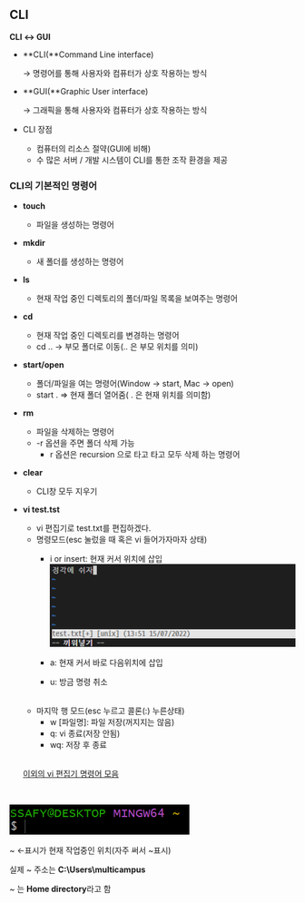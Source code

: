 ## CLI

**CLI ↔ GUI**

- **CLI(**Command Line interface)

  → 명령어를 통해 사용자와 컴퓨터가 상호 작용하는 방식

- **GUI(**Graphic User interface)

  → 그래픽을 통해 사용자와 컴퓨터가 상호 작용하는 방식

- CLI 장점

  - 컴퓨터의 리소스 절약(GUI에 비해)
  - 수 많은 서버 / 개발 시스템이 CLI를 통한 조작 환경을 제공

### **CLI의 기본적인 명령어**

- **touch**

  - 파일을 생성하는 명령어

- **mkdir**

  - 새 폴더를 생성하는 명령어

- **ls**

  - 현재 작업 중인 디렉토리의 폴더/파일 목록을 보여주는 명령어

- **cd**

  - 현재 작업 중인 디렉토리를 변경하는 명령어
  - cd .. → 부모 폴더로 이동(.. 은 부모 위치를 의미)

- **start/open**

  - 폴더/파일을 여는 명령어(Window → start, Mac → open)
  - start . ⇒ 현재 폴더 열어줌( . 은 현재 위치를 의미함)

- **rm**

  - 파일을 삭제하는 명령어
  - -r  옵션을 주면 폴더 삭제 가능
    - r 옵션은 recursion 으로 타고 타고 모두 삭제 하는 명령어

- **clear**

  - CLI창 모두 지우기
- **vi test.tst**
  - vi 편집기로 test.txt를 편집하겠다.
  - 명령모드(esc 눌렀을 때 혹은 vi 들어가자마자 상태)
    - i or insert: 현재 커서 위치에 삽입
![untitled](https://github.com/zzun-d/TIL/blob/master/CLI/CLI.assets/Untitled2.png?raw=true)

    - a: 현재 커서 바로 다음위치에 삽입
    - u: 방금 명령 취소
  <br>
  
  - 마지막 행 모드(esc 누르고 콜론(:) 누른상태)
    - w [파일명]: 파일 저장(꺼지지는 않음)
    - q: vi 종료(저장 안됨)
    - wq: 저장 후 종료
  <br>

  [이외의 vi 편집기 명령어 모음](https://blockdmask.tistory.com/25)

<br>

![untitled](https://github.com/zzun-d/TIL/blob/master/CLI/CLI.assets/Untitled.png?raw=true)  


~ ←표시가 현재 작업중인 위치(자주 써서 ~표시)

실제 ~ 주소는 **C:\Users\multicampus**

\~ 는 **Home directory**라고 함  


